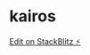 # kairos

[Edit on StackBlitz ⚡️](https://stackblitz.com/edit/nativescript-stackblitz-templates-gvc26e)